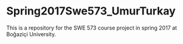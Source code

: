 # Spring2017Swe573_UmurTurkay

This is a repository for the SWE 573 course project in spring 2017 at Boğaziçi University.
